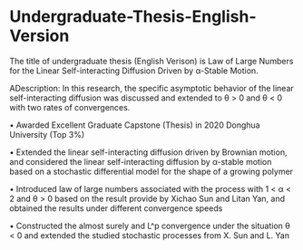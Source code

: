 # Undergraduate-Thesis-English-Version
The title of undergraduate thesis (English Verison) is Law of Large Numbers for the Linear Self-interacting Diffusion Driven by α-Stable Motion.

ADescription: In this research, the specific asymptotic behavior of the linear self-interacting diffusion was discussed and extended to θ > 0 and θ < 0 with two rates of convergences.

• Awarded Excellent Graduate Capstone (Thesis) in 2020 Donghua University (Top 3%)

• Extended the linear self-interacting diffusion driven by Brownian motion, and considered the linear self-interacting diffusion by α-stable motion based on a stochastic differential model for the shape of a growing polymer

• Introduced law of large numbers associated with the process with 1 < α < 2 and θ > 0 based on the result provide by Xichao Sun and Litan Yan, and obtained the results under different convergence speeds

• Constructed the almost surely and L^p convergence under the situation θ < 0 and extended the studied stochastic processes from X. Sun and L. Yan
